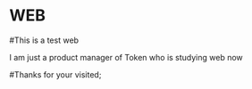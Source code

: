 <h1>WEB</h1>
#This is a test web

I am just a product manager of Token who is studying web now

#Thanks for your visited;
